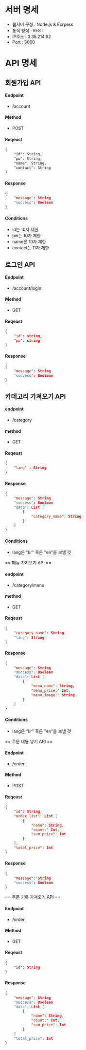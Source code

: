 # 서버 명세

- 웹서버 구성 : Node.js & Exrpess  
- 통식 방식 : REST  
- IP주소 : 3.35.214.92  
- Port : 3000  

# API 명세

## 회원가입 API

#### Endpoint 
- /account  
#### Method 
- POST  
#### Reqeust  
```xml
{
	"id": String,
	"pw": String,
	"name": String,
	"contact": String
}
```
#### Response
```json
{
	"message": String
	"success": Boolean
}
```
#### Conditions
- id는 10자 제한
- pw는 10자 제한
- name은 10자 제한
- contact는 11자 제한


## 로그인 API 

#### Endpoint 
- /account/login
#### Method 
- GET
#### Reqeust
```json
{
	"id": string,
	"pw": string
}
```
#### Response
```json
{
	"message": String
	"success": Boolean
}
```

## 카테고리 가져오기 API

#### endpoint 
- /category
#### method 
- GET
#### Reqeust
```json
{
	"lang" : String
}
```
#### Response
```json
{
	"message": String
	"success": Boolean
	"data": List [
		{
			"category_name": String
		}
	]
}
```
#### Conditions
- lang은 "kr" 혹은 "en"을 보낼 것


== 메뉴 가져오기 API ==

#### endpoint 
- /category/menu
#### method 
- GET
#### Reqeust
```json
{
	"category_name": String
	"lang": String
}
```
#### Response
```json
{
	"message": String
	"success": Boolean
	"data": List [
		{
			"menu_name": String,
			"menu_price:" Int,
			"menu_image:" String
		}
	]
}
```
#### Conditions
- lang은 "kr" 혹은 "en"을 보낼 것


== 주문 내용 넣기 API ==

#### Endpoint 
- /order
#### Method 
- POST
#### Reqeust
```json
{
	"id": String,
	"order_list": List [
		{
			"name": String,
			"count:" Int,
			"sum_price": Int
		}
	],
	"total_price": Int
}
```
#### Response
```json
{
	"message": String
	"success": Boolean
}
```

== 주문 기록 가져오기 API ==

#### Endpoint 
- /order
#### Method 
- GET
#### Reqeust
```json
{
	"id": String
}
```
#### Response
```json
{
	"message": String
	"success": Boolean
	"data": List [
		{
			"name": String,
			"count:" Int,
			"sum_price": Int
		}
	]
	"total_price": Int
}
```
